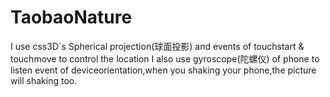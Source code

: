 # TaobaoNature
I use css3D`s Spherical projection(球面投影) and events of touchstart & touchmove to control the location
I also use gyroscope(陀螺仪) of phone to listen event of deviceorientation,when you shaking your phone,the picture will shaking too.
